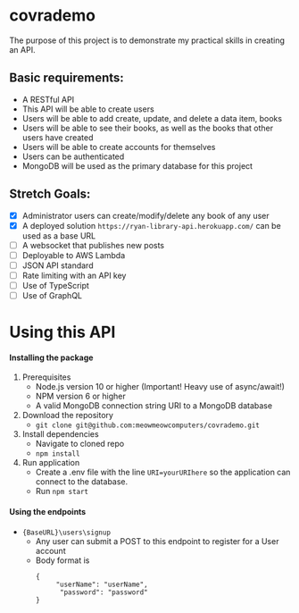 # covrademo
The purpose of this project is to demonstrate my practical skills in creating an API.  

Basic requirements:
---------------
  * A RESTful API  
  * This API will be able to create users  
  * Users will be able to add create, update, and delete a data item, books  
  * Users will be able to see their books, as well as the books that other users have created  
  * Users will be able to create accounts for themselves  
  * Users can be authenticated  
  * MongoDB will be used as the primary database for this project  

Stretch Goals:  
---------------
  - [X] Administrator users can create/modify/delete any book of any user  
  - [X] A deployed solution `https://ryan-library-api.herokuapp.com/` can be used as a base URL
  - [ ] A websocket that publishes new posts
  - [ ] Deployable to AWS Lambda
  - [ ] JSON API standard
  - [ ] Rate limiting with an API key  
  - [ ] Use of TypeScript
  - [ ] Use of GraphQL

Using this API
=============
#### Installing the package ####
1. Prerequisites
   - Node.js version 10 or higher (Important! Heavy use of async/await!)
   - NPM version 6 or higher
   - A valid MongoDB connection string URI to a MongoDB database
2. Download the repository
   - `git clone git@github.com:meowmeowcomputers/covrademo.git`
3. Install dependencies
   - Navigate to cloned repo
   - `npm install`
4. Run application
   - Create a .env file with the line `URI=yourURIhere` so the application can connect to the database.
   - Run `npm start`

#### Using the endpoints ####
* `{BaseURL}\users\signup`
  * Any user can submit a POST to this endpoint to register for a User account
  * Body format is
      ```
      {
	       "userName": "userName",
	        "password": "password"
      }
      ```      
